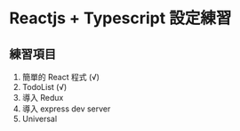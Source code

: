 # Reactjs + Typescript 設定練習

## 練習項目

  1. 簡單的 React 程式 (√)
  2. TodoList (√)
  3. 導入 Redux
  4. 導入 express dev server
  5. Universal